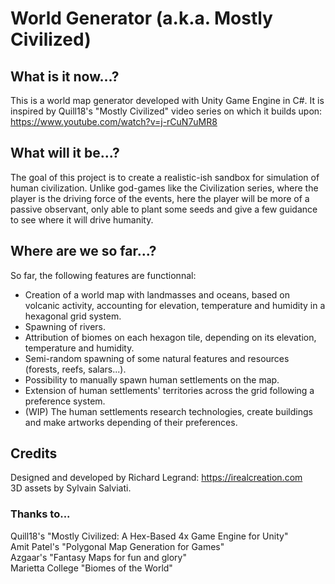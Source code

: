 # World Generator (a.k.a. Mostly Civilized)
## What is it now...?
This is a world map generator developed with Unity Game Engine in C#. It is inspired by Quill18's "Mostly Civilized" video series on which it builds upon: https://www.youtube.com/watch?v=j-rCuN7uMR8
## What will it be...?
The goal of this project is to create a realistic-ish sandbox for simulation of human civilization. Unlike god-games like the Civilization series, where the player is the driving force of the events, here the player will be more of a passive observant, only able to plant some seeds and give a few guidance to see where it will drive humanity.
## Where are we so far...?
So far, the following features are functionnal:
- Creation of a world map with landmasses and oceans, based on volcanic activity, accounting for elevation, temperature and humidity in a hexagonal grid system.
- Spawning of rivers.
- Attribution of biomes on each hexagon tile, depending on its elevation, temperature and humidity.
- Semi-random spawning of some natural features and resources (forests, reefs, salars...).
- Possibility to manually spawn human settlements on the map.
- Extension of human settlements' territories across the grid following a preference system.
- (WIP) The human settlements research technologies, create buildings and make artworks depending of their preferences.
## Credits
Designed and developed by Richard Legrand: https://irealcreation.com  
3D assets by Sylvain Salviati.  
### Thanks to...
Quill18's "Mostly Civilized: A Hex-Based 4x Game Engine for Unity"  
Amit Patel's "Polygonal Map Generation for Games"  
Azgaar's "Fantasy Maps for fun and glory"  
Marietta College "Biomes of the World"  
